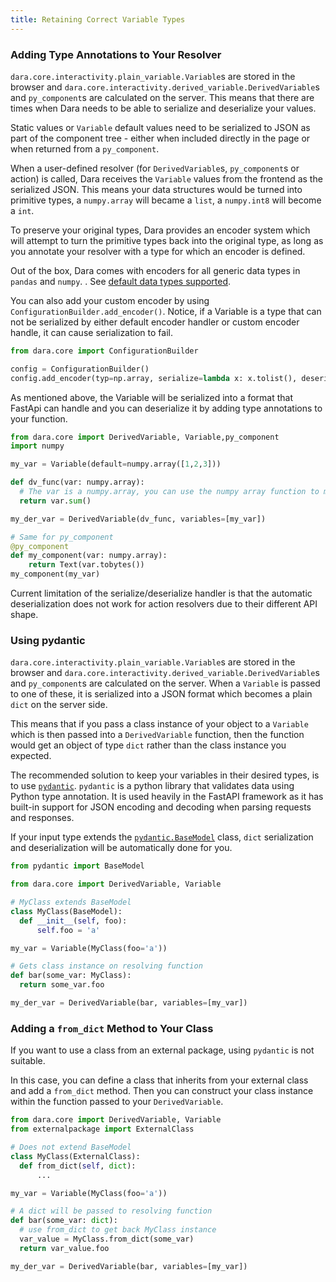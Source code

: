```yaml
---
title: Retaining Correct Variable Types
---
```

### Adding Type Annotations to Your Resolver
`dara.core.interactivity.plain_variable.Variable`s are stored in the browser and `dara.core.interactivity.derived_variable.DerivedVariable`s and `py_component`s are calculated on the server. This means that there are times when Dara needs to be able to serialize and deserialize your values.

Static values or `Variable` default values need to be serialized to JSON as part of the component tree - either when included directly in the page or when returned from a `py_component`.

When a user-defined resolver (for `DerivedVariable`s, `py_component`s or action) is called, Dara receives the `Variable` values from the frontend as the serialized JSON. This means your data structures would be turned into primitive types, a `numpy.array` will became a `list`, a `numpy.int8` will become a `int`.

To preserve your original types, Dara provides an encoder system which will attempt to turn the primitive types back into the original type, as long as you annotate your resolver with a type for which an encoder is defined.

Out of the box, Dara comes with encoders for all generic data types in `pandas` and `numpy`. . See [default data types supported](https://github.com/causalens/dara/blob/master/packages/dara-core/dara/core/internal/encoder_registry.py).

You can also add your custom encoder by using `ConfigurationBuilder.add_encoder()`. Notice, if a Variable is a type that can not be serialized by either default encoder handler or custom encoder handle, it can cause serialization to fail.
```python
from dara.core import ConfigurationBuilder

config = ConfigurationBuilder()
config.add_encoder(typ=np.array, serialize=lambda x: x.tolist(), deserialize=lambda y: np.array(y))
```

As mentioned above, the Variable will be serialized into a format that FastApi can handle and you can deserialize it by adding type annotations to your function.
```python
from dara.core import DerivedVariable, Variable,py_component
import numpy

my_var = Variable(default=numpy.array([1,2,3]))

def dv_func(var: numpy.array):
  # The var is a numpy.array, you can use the numpy array function to manipulate data
  return var.sum()

my_der_var = DerivedVariable(dv_func, variables=[my_var])

# Same for py_component
@py_component
def my_component(var: numpy.array):
    return Text(var.tobytes())
my_component(my_var)
```
Current limitation of the serialize/deserialize handler is that the automatic deserialization does not work for action resolvers due to their different API shape.

### Using pydantic
`dara.core.interactivity.plain_variable.Variable`s are stored in the browser and `dara.core.interactivity.derived_variable.DerivedVariable`s and `py_component`s are calculated on the server. When a `Variable` is passed to one of these, it is serialized into a JSON format which becomes a plain `dict` on the server side.

This means that if you pass a class instance of your object to a `Variable` which is then passed into a `DerivedVariable` function, then the function would get an object of type `dict` rather than the class instance you expected.

The recommended solution to keep your variables in their desired types, is to use [`pydantic`](https://pydantic-docs.helpmanual.io/). `pydantic` is a python library that validates data using Python type annotation. It is used heavily in the FastAPI framework as it has built-in support for JSON encoding and decoding when parsing requests and responses.

If your input type extends the [`pydantic.BaseModel`](https://pydantic-docs.helpmanual.io/usage/models/#basic-model-usage) class, `dict` serialization and deserialization will be automatically done for you.

```python
from pydantic import BaseModel

from dara.core import DerivedVariable, Variable

# MyClass extends BaseModel
class MyClass(BaseModel):
  def __init__(self, foo):
      self.foo = 'a'

my_var = Variable(MyClass(foo='a'))

# Gets class instance on resolving function
def bar(some_var: MyClass):
  return some_var.foo

my_der_var = DerivedVariable(bar, variables=[my_var])
```


### Adding a `from_dict` Method to Your Class

If you want to use a class from an external package, using `pydantic` is not suitable.

In this case, you can define a class that inherits from your external class and add a `from_dict` method. Then you can construct your class instance within the function passed to your `DerivedVariable`.

```python
from dara.core import DerivedVariable, Variable
from externalpackage import ExternalClass

# Does not extend BaseModel
class MyClass(ExternalClass):
  def from_dict(self, dict):
      ...

my_var = Variable(MyClass(foo='a'))

# A dict will be passed to resolving function
def bar(some_var: dict):
  # use from_dict to get back MyClass instance
  var_value = MyClass.from_dict(some_var)
  return var_value.foo

my_der_var = DerivedVariable(bar, variables=[my_var])
```
